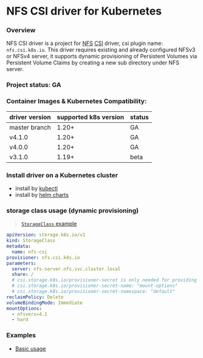# NFS CSI driver for Kubernetes

### Overview

NFS CSI driver is a project for [NFS](https://en.wikipedia.org/wiki/Network_File_System) [CSI](https://kubernetes-csi.github.io/docs/) driver, csi plugin name: `nfs.csi.k8s.io`. This driver requires existing and already configured NFSv3 or NFSv4 server, it supports dynamic provisioning of Persistent Volumes via Persistent Volume Claims by creating a new sub directory under NFS server.

### Project status: GA

### Container Images & Kubernetes Compatibility:
|driver version  | supported k8s version | status |
|----------------|-----------------------|--------|
|master branch   | 1.20+                 | GA     |
|v4.1.0          | 1.20+                 | GA     |
|v4.0.0          | 1.20+                 | GA     |
|v3.1.0          | 1.19+                 | beta   |

### Install driver on a Kubernetes cluster
 - install by [kubectl](https://github.com/kubernetes-csi/csi-driver-nfs/blob/master/docs/install-nfs-csi-driver.md)
 - install by [helm charts](https://github.com/kubernetes-csi/csi-driver-nfs/tree/master/charts)

### storage class usage (dynamic provisioning)
> [`StorageClass` example](https://github.com/kubernetes-csi/csi-driver-nfs/blob/master/deploy/example/storageclass-nfs.yaml)

```yaml
apiVersion: storage.k8s.io/v1
kind: StorageClass
metadata:
  name: nfs-csi
provisioner: nfs.csi.k8s.io
parameters:
  server: nfs-server.nfs.svc.cluster.local
  share: /
  # csi.storage.k8s.io/provisioner-secret is only needed for providing mountOptions in DeleteVolume
  # csi.storage.k8s.io/provisioner-secret-name: "mount-options"
  # csi.storage.k8s.io/provisioner-secret-namespace: "default"
reclaimPolicy: Delete
volumeBindingMode: Immediate
mountOptions:
  - nfsvers=4.1
  - hard
```

### Examples
 - [Basic usage](https://github.com/kubernetes-csi/csi-driver-nfs/blob/master/deploy/example/README.md)
